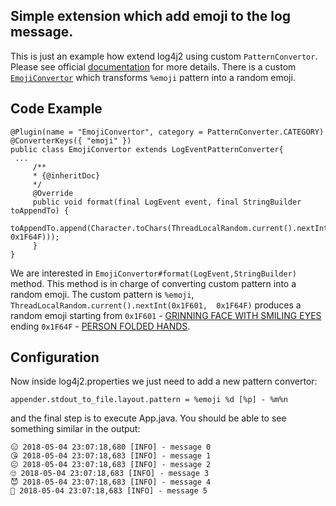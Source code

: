 ## Simple extension which add emoji to the log message.  

This is just an example how extend log4j2 using custom `PatternConvertor`. Please see official [documentation](https://logging.apache.org/log4j/2.x/manual/extending.html#PatternConverters) for more
 details. There is a custom [`EmojiConvertor`](/Users/anton/Documents/workspace/log4j2-samples/extension/src/main/java/org/apache/logging/log4j/samples/extension/plugin/convertor/EmojiConvertor.java) which transforms `%emoji` pattern into a random emoji.   

## Code Example

``` 
@Plugin(name = "EmojiConvertor", category = PatternConverter.CATEGORY)
@ConverterKeys({ "emoji" })
public class EmojiConvertor extends LogEventPatternConverter{
 ...
     /**
     * {@inheritDoc}
     */
     @Override
     public void format(final LogEvent event, final StringBuilder toAppendTo) {
         toAppendTo.append(Character.toChars(ThreadLocalRandom.current().nextInt(0x1F601, 0x1F64F)));
     }
}        
```

We are interested in `EmojiConvertor#format(LogEvent,StringBuilder)` method. This method is in charge of converting 
custom pattern into a random emoji. The custom pattern is `%emoji`, `ThreadLocalRandom.current().nextInt(0x1F601, 
0x1F64F)` produces a random emoji starting from `0x1F601` - [GRINNING FACE WITH SMILING EYES](https://apps.timwhitlock.info/unicode/inspect/hex/1F601)  ending `0x1F64F` - [PERSON  FOLDED HANDS](https://apps.timwhitlock.info/unicode/inspect/hex/1F64F). 


## Configuration
Now inside log4j2.properties we just need to add a new pattern convertor:
```
appender.stdout_to_file.layout.pattern = %emoji %d [%p] - %m%n
```

and the final step is to execute App.java. You should be able to see something similar in the output:
```
😑 2018-05-04 23:07:18,680 [INFO] - message 0
😘 2018-05-04 23:07:18,683 [INFO] - message 1
😐 2018-05-04 23:07:18,683 [INFO] - message 2
🙄 2018-05-04 23:07:18,683 [INFO] - message 3
😈 2018-05-04 23:07:18,683 [INFO] - message 4
😤 2018-05-04 23:07:18,683 [INFO] - message 5
```